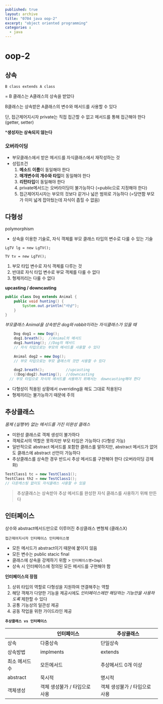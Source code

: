 ```yaml
---
published: true
layout: archive
title: "0704 java oop-2"
excerpt: "object oriented programming"
categories : 
  - java
---
```




# oop-2

## 상속

`B class extends A class`

= B 클래스는 A클래스의 상속을 받았다

B클래스는 상속받은 A클래스의 변수와 메서드를 사용할 수 있다

단, 접근제어지시자 private는 직접 접근할 수 없고 메서드를 통해 접근해야 한다 (getter, setter)

***생성자는 상속되지 않는다**



### 오버라이딩

- 부모클래스에서 받은 메서드를 자식클래스에서 재작성하는 것
- 성립조건
  1. **메소드 이름**이 동일해야 한다
  2. **매개변수의 개수와 타입**이 동일해야 한다
  3. **리턴타입**이 동일해야 한다
  4. private메서드는 오버라이딩이 불가능하다 (=public으로 지정해야 한다)
  5. 접근제어지시자는 부모의 것보다 같거나 넓은 범위로 가능하다 (=당연함 부모가 이미 넓게 잡아뒀는데 자식이 좁힐 수 없음)



## 다형성

polymorphism

- 상속을 이용한 기술로, 자식 객체를 부모 클래스 타입의 변수로 다룰 수 있는 기술

`LgTV lg = new LgTV();`

`TV tv = new LgTV();`

1. 부모 타입 변수로 자식 객체를 다루는 것
2. 반대로 자식 타입 변수로 부모 객체를 다룰 수 없다
3. 형제끼리는 다룰 수 없다



**upcasting / downcasting**

```java
public class Dog extends Animal {
	public void hunting() {
		System.out.println("사냥");
	}
}
```

*부모클래스 Animal을 상속받은 dog와 rabbit이라는 자식클래스가 있을 때*

```java
	Dog dog1 = new Dog();
	dog1.breath(); 	//Animal의 메서드
	dog1.hunting();	//Dog의 메서드
	// 자식 타입으로는 부모의 메서드를 사용할 수 있다
  
	Animal dog2 = new Dog();
	// 부모 타입으로는 부모 클래스의 것만 사용할 수 있다
		
	dog2.breath(); 			//upcasting
	((Dog)dog2).hunting();	//downcasting
  // 부모 타입으로 자식의 메서드를 사용하기 위해서는  downcasting해야 한다
```

- 다형성이 적용된 상황에서 overriding을 해도 그대로 적용된다
- 형제끼리는 불가능하기 때문에 주의





## 추상클래스

*몸체 {실행부} 없는 메서드를 가진 미완성 클래스*

- 미완성 클래스로 객체 생성이 불가하다
- 객체로서의 역할은 못하지만 부모 타입은 가능하다 (다형성 가능)
- 일반적으로 abstract 메서드를 포함한 클래스를 말하지만, abstract 메서드가 없어도 클래스에 abstract 선언이 가능하다
- 추상클래스를 상속한 경우 반드시 추상 메서드를 구현해야 한다 (오버라이딩 강제화)

```java
TestClass1 tc = new TestClass1();
TestClass th2 = new TestClass1();
// 다운캐스팅 없이도 자식클래스 사용할 수 있음
```

> 추상클래스는 상속받아 추상 메서드를 완성한 자식 클래스를 사용하기 위해 만든다



## 인터페이스

상수와 abstract메서드만으로 이루어진 추상클래스 변형체 (클래스X)

`접근제어지시자 인터페이스 인터페이스명`

- 모든 메서드가 abstract이기 때문에 붙이지 않음
- 모든 변수는 public stacic final
- 클래스에 상속을 강제하기 위함 > `인터페이스명+Impl`
- 상속 시 인터페이스에 정의된 모든 메서드를 구현해야 함




**인터페이스의 장점**

1. 상위 타입의 역할로 다형성을 지원하여 연결해주는 역할
2. 해당 객채가 다양한 기능을 제공시에도 *인터페이스에만 해당하는 기능만을 사용하도록* 제한할 수 있다
3. 공통 기능상의 일관성 제공
4. 공동 작업을 위한 가이드라인 제공




**`추상클래스 vs 인터페이스`**

|          | 인터페이스             | 추상클래스             |
| -------- | ----------------- | ----------------- |
| 상속       | 다중상속              | 단일상속              |
| 상속방법     | implments         | extends           |
| 최소 메서드 수 | 모든메서드             | 추상메서드 0개 이상       |
| abstract | 묵시적               | 명시적               |
| 객체생성     | 객체 생성불가 / 타입으로 사용 | 객체 생성불가 / 타입으로 사용 |

